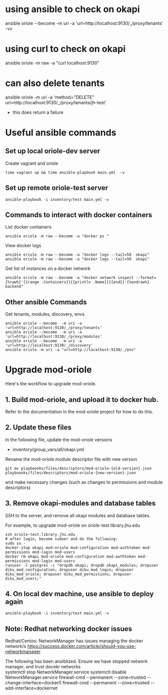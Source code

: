 # using ansible to check on okapi
ansible oriole --become  -m uri -a 'url=http://localhost:9130/_/proxy/tenants' -vv

 # using curl to check on okapi
ansible oriole -m raw -a "curl localhost:9130"

# can also delete tenants
ansible oriole -m uri -a 'method="DELETE" url=http://localhost:9130/_/proxy/tenants/jh-test'
- this does return a failure

# Useful ansible commands

## Set up local oriole-dev server

Create vagrant and oriole

```
time vagrant up && time ansible-playbook main.yml  -v
```

## Set up remote oriole-test server

```
ansible-playbook -i inventory/test main.yml -v
```

## Commands to interact with docker containers

List docker containers

```
ansible oriole -m raw --become -a "docker ps "
```

View docker logs

```
ansible oriole -m raw --become -a "docker logs --tail=50  okapi"
ansible oriole -m raw --become -a "docker logs --tail=50  okapi"
```

Get list of instances on a docker network

```
ansible oriole -m raw --become -a "docker network inspect --format={%raw%}'{{range .Containers}}{{println .Name}}{{end}}'{%endraw%} backend"
```

## Other ansible Commands

Get tenants, modules, discovery, envs

```
ansible oriole --become  -m uri -a 'url=http://localhost:9130/_/proxy/tenants'
ansible oriole --become  -m uri -a 'url=http://localhost:9130/_/proxy/modules'
ansible oriole --become  -m uri -a 'url=http://localhost:9130/_/discovery'
ansible oriole -m uri -a "url=http://localhost:9130/_/env"
```

# Upgrade mod-oriole

Here's the workflow to upgrade mod-oriole.

## 1. Build mod-oriole, and upload it to docker hub.

Refer to the documentation in the mod-oriole project for how to do this.

## 2. Update these files

In the following file, update the mod-oriole versions

* inventory/group_vars/all/okapi.yml

Rename the mod-oriole module descriptor file with new version

```
git mv playboooks/files/descriptors/mod-oriole-{old-version}.json playboooks/files/descriptors/mod-oriole-{new-version}.json
```

and make necessary changes (such as changes to permissions and module descriptors)

## 3. Remove okapi-modules and database tables

SSH to the server, and remove all okapi modules and database tables.

For example, to upgrade mod-oriole on oriole-test.library.jhu.edu

```
ssh oriole-test.library.jhu.edu
# after login, become sudoer and do the following:
sudo su -
docker stop okapi mod-oriole mod-configuration mod-authtoken mod-permissions mod-login mod-users
docker rm okapi mod-oriole mod-configuration mod-authtoken mod-permissions mod-login mod-users
runuser -l postgres -c "dropdb okapi; dropdb okapi_modules; dropuser diku_mod_configuration; dropuser diku_mod_login; dropuser diku_mod_oriole; dropuser diku_mod_permissions; dropuser diku_mod_users;"
```

## 4. On local dev machine, use ansible to deploy again

```
ansible-playbook -i inventory/test main.yml -v
```

## Note: Redhat networking docker issues

Redhat/Centos: NetworkManager has issues managing the docker network/s
https://success.docker.com/article/should-you-use-networkmanager

The following has been ansiblized.
Ensure we have stopped network manager, and trust docekr networks  
systemctl stop NetworkManager.service
systemctl disable NetworkManager.service
firewall-cmd --permanent --zone=trusted --change-interface=docker0
firewall-cmd --permanent --zone=trusted --add-interface=dockernet
  
